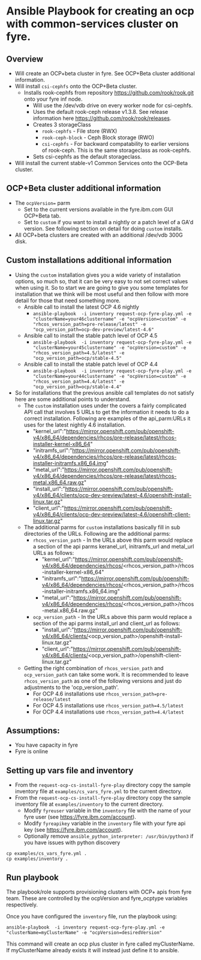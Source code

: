 # Ansible Playbook for creating an ocp with common-services cluster on fyre.

## Overview
- Will create an OCP+beta cluster in fyre. See OCP+Beta cluster additional information.
- Will install `csi-cephfs` onto the OCP+Beta cluster.
  - Installs rook-cephfs from repository https://github.com/rook/rook.git onto your fyre inf node.
    - Will use the /dev/vdb drive on every worker node for csi-cephfs.
    - Uses the default rook-ceph release v1.3.8. See release information here https://github.com/rook/rook/releases.
    - Creates 3 storageClass
      - `rook-cephfs` - File store (RWX)
      - `rook-ceph-block` - Ceph Block storage (RWO)
      - `csi-cephfs` - For backward compatability to earlier versions of rook-ceph. This is the same storageclass as rook-cephfs.
    - Sets csi-cephfs as the default storageclass.
- Will install the current stable-v1 Common Services onto the OCP-Beta cluster.

## OCP+Beta cluster additional information
- The `ocpVersion=` parm
  -  Set to the current versions available in the fyre.ibm.com GUI OCP+Beta tab.
  -  Set to `custom` if you want to install a nightly or a patch level of a GA'd version. See following section on detail for doing `custom` installs.
- All OCP+beta clusters are created with an additional /dev/vdb 300G disk.  
## Custom installations additional information
- Using the `custom` installation gives you a wide variety of installation options, so much so, that it can be very easy to not set correct values when using it. So to start we are going to give you some templates for installation that we think will be most useful and then follow with more detail for those that need something more.
  - Ansible call to install the latest OCP 4.6 nightly
    - `ansible-playbook  -i inventory request-ocp-fyre-play.yml -e "clusterName=your46clustername" -e "ocpVersion=custom" -e "rhcos_version_path=pre-release/latest" -e "ocp_version_path=ocp-dev-preview/latest-4.6"`
  - Ansible call to install the stable patch level of OCP 4.5
    - `ansible-playbook  -i inventory request-ocp-fyre-play.yml -e "clusterName=your45clustername" -e "ocpVersion=custom" -e "rhcos_version_path=4.5/latest" -e "ocp_version_path=ocp/stable-4.5"`
  - Ansible call to install the stable patch level of OCP 4.4
    - `ansible-playbook  -i inventory request-ocp-fyre-play.yml -e "clusterName=your44clustername" -e "ocpVersion=custom" -e "rhcos_version_path=4.4/latest" -e "ocp_version_path=ocp/stable-4.4"`
- So for installations that the previous ansible call templates do not satisfy here are some additional points to understand.
  - The `custom` installation uses under the covers a fairly complicated API call that involves 5 URLs to get the information it needs to do a correct installation. Following are examples of the api_parm:URLs it uses for the latest nightly 4.6 installation.
    - "kernel_url":"https://mirror.openshift.com/pub/openshift-v4/x86_64/dependencies/rhcos/pre-release/latest/rhcos-installer-kernel-x86_64"
    - "initramfs_url":"https://mirror.openshift.com/pub/openshift-v4/x86_64/dependencies/rhcos/pre-release/latest/rhcos-installer-initramfs.x86_64.img"
    - "metal_url":"https://mirror.openshift.com/pub/openshift-v4/x86_64/dependencies/rhcos/pre-release/latest/rhcos-metal.x86_64.raw.gz"
    - "install_url":"https://mirror.openshift.com/pub/openshift-v4/x86_64/clients/ocp-dev-preview/latest-4.6/openshift-install-linux.tar.gz"
    - "client_url":"https://mirror.openshift.com/pub/openshift-v4/x86_64/clients/ocp-dev-preview/latest-4.6/openshift-client-linux.tar.gz"
  - The additional parms for `custom` installations basically fill in sub directories of the URLs. Following are the additional parms:
    - `rhcos_version_path` - In the URLs above this parm would replace a section of the api parms  keranel_url, initramfs_url and metal_url URLs as follows:
      - "kernel_url":"https://mirror.openshift.com/pub/openshift-v4/x86_64/dependencies/rhcos/<rhcos_version_path>/rhcos-installer-kernel-x86_64"
      - "initramfs_url":"https://mirror.openshift.com/pub/openshift-v4/x86_64/dependencies/rhcos/<rhcos_version_path>/rhcos-installer-initramfs.x86_64.img"
      - "metal_url":"https://mirror.openshift.com/pub/openshift-v4/x86_64/dependencies/rhcos/<rhcos_version_path>/rhcos-metal.x86_64.raw.gz"
    - `ocp_version_path`  - In the URLs above this parm would replace a section of the api parms install_url and client_url as follows:
      - "install_url":"https://mirror.openshift.com/pub/openshift-v4/x86_64/clients/<ocp_version_path>/openshift-install-linux.tar.gz"
      - "client_url":"https://mirror.openshift.com/pub/openshift-v4/x86_64/clients/<ocp_version_path>/openshift-client-linux.tar.gz"
  - Getting the right combination of `rhcos_version_path` and `ocp_version_path` can take some work. It is recommended to leave `rhcos_version_path` as one of the following versions and just do adjustments to the 'ocp_version_path'.
    - For OCP 4.6 installations use `rhcos_version_path=pre-release/latest`
    - For OCP 4.5 installations use `rhcos_version_path=4.5/latest`   
    - For OCP 4.4 installations use `rhcos_version_path=4.4/latest`

## Assumptions:

 - You have capacity in fyre
 - Fyre is online

## Setting up vars file and inventory
- From the `request-ocp-cs-install-fyre-play` directory copy the sample inventory file at `examples/cs_vars_fyre.yml` to the  current directory.
- From the `request-ocp-cs-install-fyre-play` directory copy the sample inventory file at `examples/inventory` to the  current directory.
  - Modify `fyreuser` variable in the `inventory` file with the name of your fyre user (see https://fyre.ibm.com/account).
  - Modify `fyreapikey` variable in the `inventory` file  with your fyre api key (see https://fyre.ibm.com/account).
  - Optionally remove `ansible_python_interpreter: /usr/bin/python3` if you have issues with python discovery
```
cp examples/cs_vars_fyre.yml .
cp examples/inventory .
```

## Run playbook

The playbook/role supports provisioning clusters with OCP+ apis from fyre team.
These are controlled by the ocpVersion and fyre_ocptype variables respectively.

Once you have configured the `inventory` file, run the playbook using:

```
ansible-playbook  -i inventory request-ocp-fyre-play.yml -e "clusterName=myClusterName" -e "ocpVersion=desiredVersion"
```

This command will create an ocp plus cluster in fyre called myClusterName. If myClusterName already exists it will instead just define it to ansible.
